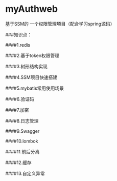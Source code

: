 # myAuthweb

基于SSM的 一个权限管理项目（配合学习spring源码）

###知识点：

####1.redis

####2.基于token权限管理

####3.树形结构实现

####4.SSM项目快速搭建

####5.mybatis常用使用场景

####6.验证码

####7.加密

####8.日志管理

####9.Swagger

####10.lombok

####11.前后分离

####12.缓存

####13.自定义异常

